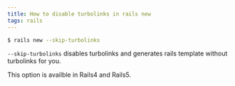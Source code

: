 ```yaml
---
title: How to disable turbolinks in rails new
tags: rails
---
```


```bash
$ rails new --skip-turbolinks
```

`--skip-turbolinks` disables turbolinks and generates rails template without turbolinks for you.

This option is availble in Rails4 and Rails5.
